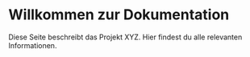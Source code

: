 # Willkommen zur Dokumentation
Diese Seite beschreibt das Projekt XYZ. Hier findest du alle relevanten Informationen.
